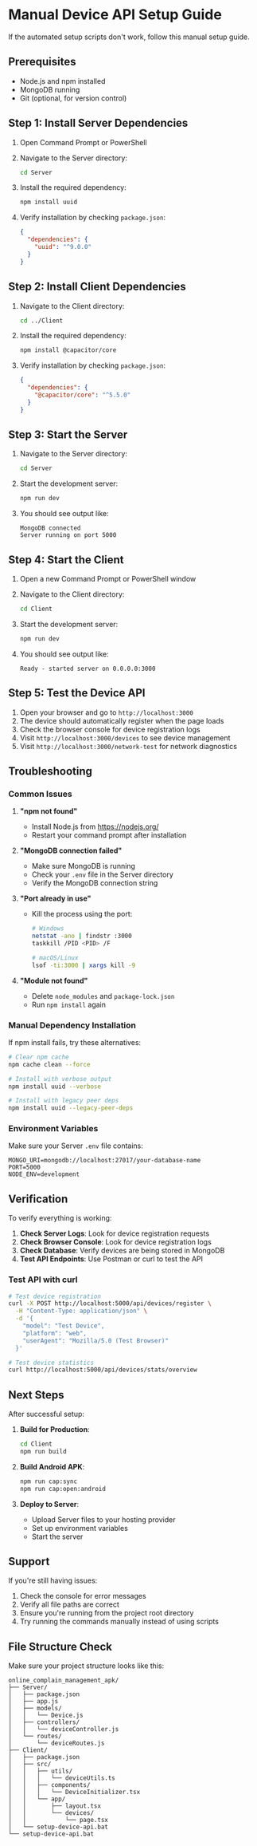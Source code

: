 # Manual Device API Setup Guide

If the automated setup scripts don't work, follow this manual setup guide.

## Prerequisites

- Node.js and npm installed
- MongoDB running
- Git (optional, for version control)

## Step 1: Install Server Dependencies

1. Open Command Prompt or PowerShell
2. Navigate to the Server directory:
   ```bash
   cd Server
   ```

3. Install the required dependency:
   ```bash
   npm install uuid
   ```

4. Verify installation by checking `package.json`:
   ```json
   {
     "dependencies": {
       "uuid": "^9.0.0"
     }
   }
   ```

## Step 2: Install Client Dependencies

1. Navigate to the Client directory:
   ```bash
   cd ../Client
   ```

2. Install the required dependency:
   ```bash
   npm install @capacitor/core
   ```

3. Verify installation by checking `package.json`:
   ```json
   {
     "dependencies": {
       "@capacitor/core": "^5.5.0"
     }
   }
   ```

## Step 3: Start the Server

1. Navigate to the Server directory:
   ```bash
   cd Server
   ```

2. Start the development server:
   ```bash
   npm run dev
   ```

3. You should see output like:
   ```
   MongoDB connected
   Server running on port 5000
   ```

## Step 4: Start the Client

1. Open a new Command Prompt or PowerShell window
2. Navigate to the Client directory:
   ```bash
   cd Client
   ```

3. Start the development server:
   ```bash
   npm run dev
   ```

4. You should see output like:
   ```
   Ready - started server on 0.0.0.0:3000
   ```

## Step 5: Test the Device API

1. Open your browser and go to `http://localhost:3000`
2. The device should automatically register when the page loads
3. Check the browser console for device registration logs
4. Visit `http://localhost:3000/devices` to see device management
5. Visit `http://localhost:3000/network-test` for network diagnostics

## Troubleshooting

### Common Issues

1. **"npm not found"**
   - Install Node.js from https://nodejs.org/
   - Restart your command prompt after installation

2. **"MongoDB connection failed"**
   - Make sure MongoDB is running
   - Check your `.env` file in the Server directory
   - Verify the MongoDB connection string

3. **"Port already in use"**
   - Kill the process using the port:
     ```bash
     # Windows
     netstat -ano | findstr :3000
     taskkill /PID <PID> /F
     
     # macOS/Linux
     lsof -ti:3000 | xargs kill -9
     ```

4. **"Module not found"**
   - Delete `node_modules` and `package-lock.json`
   - Run `npm install` again

### Manual Dependency Installation

If npm install fails, try these alternatives:

```bash
# Clear npm cache
npm cache clean --force

# Install with verbose output
npm install uuid --verbose

# Install with legacy peer deps
npm install uuid --legacy-peer-deps
```

### Environment Variables

Make sure your Server `.env` file contains:

```env
MONGO_URI=mongodb://localhost:27017/your-database-name
PORT=5000
NODE_ENV=development
```

## Verification

To verify everything is working:

1. **Check Server Logs**: Look for device registration requests
2. **Check Browser Console**: Look for device registration logs
3. **Check Database**: Verify devices are being stored in MongoDB
4. **Test API Endpoints**: Use Postman or curl to test the API

### Test API with curl

```bash
# Test device registration
curl -X POST http://localhost:5000/api/devices/register \
  -H "Content-Type: application/json" \
  -d '{
    "model": "Test Device",
    "platform": "web",
    "userAgent": "Mozilla/5.0 (Test Browser)"
  }'

# Test device statistics
curl http://localhost:5000/api/devices/stats/overview
```

## Next Steps

After successful setup:

1. **Build for Production**:
   ```bash
   cd Client
   npm run build
   ```

2. **Build Android APK**:
   ```bash
   npm run cap:sync
   npm run cap:open:android
   ```

3. **Deploy to Server**:
   - Upload Server files to your hosting provider
   - Set up environment variables
   - Start the server

## Support

If you're still having issues:

1. Check the console for error messages
2. Verify all file paths are correct
3. Ensure you're running from the project root directory
4. Try running the commands manually instead of using scripts

## File Structure Check

Make sure your project structure looks like this:

```
online_complain_management_apk/
├── Server/
│   ├── package.json
│   ├── app.js
│   ├── models/
│   │   └── Device.js
│   ├── controllers/
│   │   └── deviceController.js
│   └── routes/
│       └── deviceRoutes.js
├── Client/
│   ├── package.json
│   ├── src/
│   │   ├── utils/
│   │   │   └── deviceUtils.ts
│   │   ├── components/
│   │   │   └── DeviceInitializer.tsx
│   │   └── app/
│   │       ├── layout.tsx
│   │       └── devices/
│   │           └── page.tsx
│   └── setup-device-api.bat
└── setup-device-api.bat
``` 